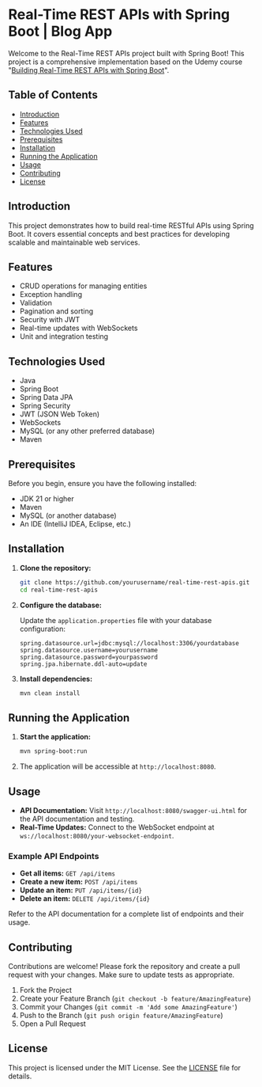 # Real-Time REST APIs with Spring Boot | Blog App

Welcome to the Real-Time REST APIs project built with Spring Boot! This project is a comprehensive implementation based on the Udemy course "[Building Real-Time REST APIs with Spring Boot](https://www.udemy.com/course/building-real-time-rest-apis-with-spring-boot/?couponCode=LEADERSALE24A)".

## Table of Contents

- [Introduction](#introduction)
- [Features](#features)
- [Technologies Used](#technologies-used)
- [Prerequisites](#prerequisites)
- [Installation](#installation)
- [Running the Application](#running-the-application)
- [Usage](#usage)
- [Contributing](#contributing)
- [License](#license)

## Introduction

This project demonstrates how to build real-time RESTful APIs using Spring Boot. It covers essential concepts and best practices for developing scalable and maintainable web services.

## Features

- CRUD operations for managing entities
- Exception handling
- Validation
- Pagination and sorting
- Security with JWT
- Real-time updates with WebSockets
- Unit and integration testing

## Technologies Used

- Java
- Spring Boot
- Spring Data JPA
- Spring Security
- JWT (JSON Web Token)
- WebSockets
- MySQL (or any other preferred database)
- Maven

## Prerequisites

Before you begin, ensure you have the following installed:

- JDK 21 or higher
- Maven
- MySQL (or another database)
- An IDE (IntelliJ IDEA, Eclipse, etc.)

## Installation

1. **Clone the repository:**

    ```bash
    git clone https://github.com/yourusername/real-time-rest-apis.git
    cd real-time-rest-apis
    ```

2. **Configure the database:**

   Update the `application.properties` file with your database configuration:

    ```properties
    spring.datasource.url=jdbc:mysql://localhost:3306/yourdatabase
    spring.datasource.username=yourusername
    spring.datasource.password=yourpassword
    spring.jpa.hibernate.ddl-auto=update
    ```

3. **Install dependencies:**

    ```bash
    mvn clean install
    ```

## Running the Application

1. **Start the application:**

    ```bash
    mvn spring-boot:run
    ```

2. The application will be accessible at `http://localhost:8080`.

## Usage

- **API Documentation:** Visit `http://localhost:8080/swagger-ui.html` for the API documentation and testing.
- **Real-Time Updates:** Connect to the WebSocket endpoint at `ws://localhost:8080/your-websocket-endpoint`.

### Example API Endpoints

- **Get all items:** `GET /api/items`
- **Create a new item:** `POST /api/items`
- **Update an item:** `PUT /api/items/{id}`
- **Delete an item:** `DELETE /api/items/{id}`

Refer to the API documentation for a complete list of endpoints and their usage.

## Contributing

Contributions are welcome! Please fork the repository and create a pull request with your changes. Make sure to update tests as appropriate.

1. Fork the Project
2. Create your Feature Branch (`git checkout -b feature/AmazingFeature`)
3. Commit your Changes (`git commit -m 'Add some AmazingFeature'`)
4. Push to the Branch (`git push origin feature/AmazingFeature`)
5. Open a Pull Request

## License

This project is licensed under the MIT License. See the [LICENSE]([LICENSE](https://github.com/Mohammed-Refat/Blog-App-Restful-APIs/blob/main/LICENSE)) file for details.

